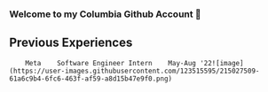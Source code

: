 ### Welcome to my Columbia Github Account 👋

## Previous Experiences

				
				
		Meta 	Software Engineer Intern	May-Aug '22![image](https://user-images.githubusercontent.com/123515595/215027509-61a6c9b4-6fc6-463f-af59-a8d15b47e9f0.png)
